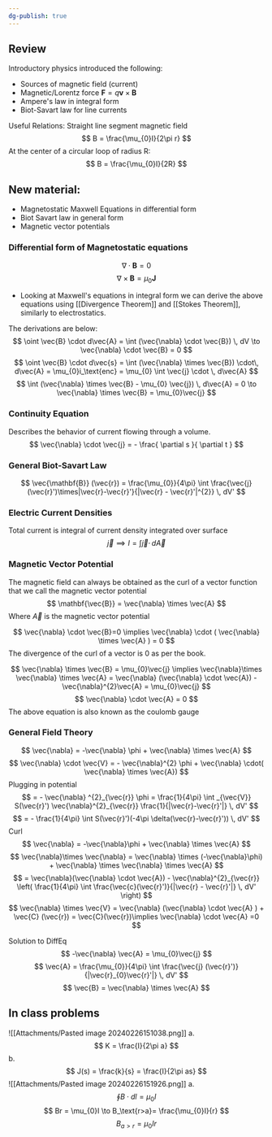 ```yaml
---
dg-publish: true
---
```

## Review
Introductory physics introduced the following:
- Sources of magnetic field (current)
- Magnetic/Lorentz force $\mathbf{F} = q \mathbf{v}\times \mathbf{B}$
- Ampere's law in integral form
- Biot-Savart law for line currents

Useful Relations: 
Straight line segment magnetic field
$$
B = \frac{\mu_{0}I}{2\pi r}
$$
At the center of a circular loop of radius R:
$$
B = \frac{\mu_{0}I}{2R}
$$
## New material: 
- Magnetostatic Maxwell Equations in differential form
- Biot Savart law in general form 
- Magnetic vector potentials

### Differential form of Magnetostatic equations
$$
	\nabla \cdot \mathbf{B} =0
$$
$$
\nabla \times \mathbf{B }= \mu_{0}\mathbf{J}
$$
- Looking at Maxwell's equations in integral form we can derive the above equations using [[Divergence Theorem]] and [[Stokes Theorem]], similarly to electrostatics.

The derivations are below: 
$$
\oint \vec{B} \cdot d\vec{A} = \int (\vec{\nabla} \cdot \vec{B}) \, dV \to \vec{\nabla} \cdot \vec{B} = 0 
$$
$$
\oint \vec{B} \cdot d\vec{s} = \int (\vec{\nabla} \times \vec{B}) \cdot\, d\vec{A} =  \mu_{0}i_\text{enc} = \mu_{0} \int \vec{j} \cdot \, d\vec{A} 
$$
$$
	\int (\vec{\nabla} \times \vec{B} - \mu_{0} \vec{j}) \, d\vec{A} = 0 \to \vec{\nabla} \times \vec{B} = \mu_{0}\vec{j}
$$
### Continuity Equation
Describes the behavior of current flowing through a volume. 
$$
\vec{\nabla} \cdot \vec{j} = - \frac{ \partial s }{ \partial t } 
$$
### General Biot-Savart Law
$$
\vec{\mathbf{B}} (\vec{r}) = \frac{\mu_{0}}{4\pi} \int \frac{\vec{j}(\vec{r}')\times|\vec{r}-\vec{r}'}{|\vec{r} - \vec{r}'|^{2}} \, dV' 
$$
### Electric Current Densities
Total current is integral of current density integrated over surface
$$
	\vec{j} \implies I =\int \vec{j} \cdot \, d\vec{A}
$$

### Magnetic Vector Potential
The magnetic field can always be obtained as the curl of a vector function that we call the magnetic vector potential
$$
\mathbf{\vec{B}} = \vec{\nabla} \times \vec{A} 
$$
Where $\vec{A}$ is the magnetic vector potential

$$
\vec{\nabla} \cdot \vec{B}=0  \implies \vec{\nabla} \cdot ( \vec{\nabla} \times \vec{A} ) = 0
$$
The divergence of the curl of a vector is 0 as per the book. 

$$
\vec{\nabla}  \times \vec{B} = \mu_{0}\vec{j} \implies \vec{\nabla}\times \vec{\nabla} \times \vec{A} = \vec{\nabla}  (\vec{\nabla} \cdot \vec{A}) - \vec{\nabla}^{2}\vec{A} = \mu_{0}\vec{j}
$$
$$
 \vec{\nabla}  \cdot \vec{A} = 0
$$
The above equation is also known as the coulomb gauge

### General Field Theory
$$
\vec{\nabla} = -\vec{\nabla} \phi + \vec{\nabla} \times \vec{A} 
$$
$$
\vec{\nabla} \cdot \vec{V} = - \vec{\nabla}^{2} \phi + \vec{\nabla} \cdot( \vec{\nabla} \times \vec{A})
$$
Plugging in potential 
$$
= - \vec{\nabla} ^{2}_{\vec{r}} \phi  = \frac{1}{4\pi} \int _{\vec{V}}  S(\vec{r}') \vec{\nabla}^{2}_{\vec{r}} \frac{1}{|\vec{r}-\vec{r}'|} \, dV'
$$
$$
= - \frac{1}{4\pi} \int  S(\vec{r}')(-4\pi \delta(\vec{r}-\vec{r}')) \, dV'
$$
Curl
$$
\vec{\nabla} = -\vec{\nabla}\phi + \vec{\nabla} \times \vec{A}
$$
$$
\vec{\nabla}\times \vec{\nabla} = \vec{\nabla} \times (-\vec{\nabla}\phi) + \vec{\nabla} \times \vec{\nabla} \times \vec{A} 
$$
$$
= \vec{\nabla}(\vec{\nabla} \cdot \vec{A}) - \vec{\nabla}^{2}_{\vec{r}} \left( \frac{1}{4\pi} \int \frac{\vec{c}(\vec{r}')}{|\vec{r} - \vec{r}'|} \, dV'  \right)
$$
$$
\vec{\nabla} \times \vec{V} = \vec{\nabla} (\vec{\nabla} \cdot \vec{A} ) + \vec{C} (\vec{r}) = \vec{C}(\vec{r})\implies \vec{\nabla} \cdot \vec{A} =0
$$

Solution to DiffEq
$$
-\vec{\nabla} \vec{A} = \mu_{0}\vec{j}
$$
$$
\vec{A} = \frac{\mu_{0}}{4\pi} \int  \frac{\vec{j} (\vec{r}')}{|\vec{r}_{0}\vec{r}'|} \, dV' 
$$
$$
\vec{B} = \vec{\nabla} \times \vec{A}
$$

## In class problems
![[Attachments/Pasted image 20240226151038.png]]
a. 
$$
K = \frac{I}{2\pi a}
$$
b. 
$$
J(s) =  \frac{k}{s} = \frac{I}{2\pi as}
$$
![[Attachments/Pasted image 20240226151926.png]]
a. 
$$
\oint B \cdot dl = \mu_{0}I
$$
$$
Br = \mu_{0}I \to B_\text{r>a}= \frac{\mu_{0}I}{r}
$$
$$
B_{a>r} = \mu_{0}Ir
$$











